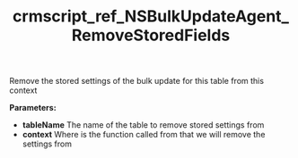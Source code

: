 ﻿---
title: crmscript_ref_NSBulkUpdateAgent_RemoveStoredFields
description: Bool RemoveStoredFields(String tableName, String context)
intellisense: NSBulkUpdateAgent.RemoveStoredFields
keywords: NSBulkUpdateAgent,RemoveStoredFields
so.topic: reference
---

Remove the stored settings of the bulk update for this table from this context

**Parameters:**
 - **tableName** The name of the table to remove stored settings from
 - **context** Where is the function called from that we will remove the settings from
